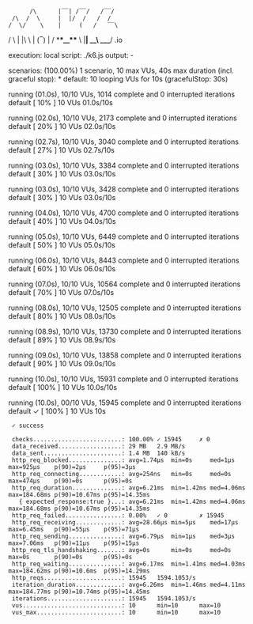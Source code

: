           /\      |‾‾| /‾‾/   /‾‾/
     /\  /  \     |  |/  /   /  /
    /  \/    \    |     (   /   ‾‾\

/ \ | |\ \ | (‾) |
/ \***\*\_\_\*\*** \ |**| \_\_\ \_\_\_**/ .io

execution: local
script: ./k6.js
output: -

scenarios: (100.00%) 1 scenario, 10 max VUs, 40s max duration (incl. graceful stop): \* default: 10 looping VUs for 10s (gracefulStop: 30s)

running (01.0s), 10/10 VUs, 1014 complete and 0 interrupted iterations
default [ 10% ] 10 VUs 01.0s/10s

running (02.0s), 10/10 VUs, 2173 complete and 0 interrupted iterations
default [ 20% ] 10 VUs 02.0s/10s

running (02.7s), 10/10 VUs, 3040 complete and 0 interrupted iterations
default [ 27% ] 10 VUs 02.7s/10s

running (03.0s), 10/10 VUs, 3384 complete and 0 interrupted iterations
default [ 30% ] 10 VUs 03.0s/10s

running (03.0s), 10/10 VUs, 3428 complete and 0 interrupted iterations
default [ 30% ] 10 VUs 03.0s/10s

running (04.0s), 10/10 VUs, 4700 complete and 0 interrupted iterations
default [ 40% ] 10 VUs 04.0s/10s

running (05.0s), 10/10 VUs, 6449 complete and 0 interrupted iterations
default [ 50% ] 10 VUs 05.0s/10s

running (06.0s), 10/10 VUs, 8443 complete and 0 interrupted iterations
default [ 60% ] 10 VUs 06.0s/10s

running (07.0s), 10/10 VUs, 10564 complete and 0 interrupted iterations
default [ 70% ] 10 VUs 07.0s/10s

running (08.0s), 10/10 VUs, 12505 complete and 0 interrupted iterations
default [ 80% ] 10 VUs 08.0s/10s

running (08.9s), 10/10 VUs, 13730 complete and 0 interrupted iterations
default [ 89% ] 10 VUs 08.9s/10s

running (09.0s), 10/10 VUs, 13858 complete and 0 interrupted iterations
default [ 90% ] 10 VUs 09.0s/10s

running (10.0s), 10/10 VUs, 15931 complete and 0 interrupted iterations
default [ 100% ] 10 VUs 10.0s/10s

running (10.0s), 00/10 VUs, 15945 complete and 0 interrupted iterations
default ✓ [ 100% ] 10 VUs 10s

     ✓ success

     checks.........................: 100.00% ✓ 15945     ✗ 0
     data_received..................: 29 MB   2.9 MB/s
     data_sent......................: 1.4 MB  140 kB/s
     http_req_blocked...............: avg=1.74µs  min=0s     med=1µs    max=925µs    p(90)=2µs     p(95)=3µs
     http_req_connecting............: avg=254ns   min=0s     med=0s     max=474µs    p(90)=0s      p(95)=0s
     http_req_duration..............: avg=6.21ms  min=1.42ms med=4.06ms max=184.68ms p(90)=10.67ms p(95)=14.35ms
       { expected_response:true }...: avg=6.21ms  min=1.42ms med=4.06ms max=184.68ms p(90)=10.67ms p(95)=14.35ms
     http_req_failed................: 0.00%   ✓ 0         ✗ 15945
     http_req_receiving.............: avg=28.66µs min=5µs    med=17µs   max=6.45ms   p(90)=55µs    p(95)=71µs
     http_req_sending...............: avg=6.79µs  min=1µs    med=3µs    max=7.06ms   p(90)=11µs    p(95)=15µs
     http_req_tls_handshaking.......: avg=0s      min=0s     med=0s     max=0s       p(90)=0s      p(95)=0s
     http_req_waiting...............: avg=6.17ms  min=1.41ms med=4.03ms max=184.62ms p(90)=10.6ms  p(95)=14.29ms
     http_reqs......................: 15945   1594.1053/s
     iteration_duration.............: avg=6.26ms  min=1.46ms med=4.11ms max=184.77ms p(90)=10.74ms p(95)=14.45ms
     iterations.....................: 15945   1594.1053/s
     vus............................: 10      min=10      max=10
     vus_max........................: 10      min=10      max=10
